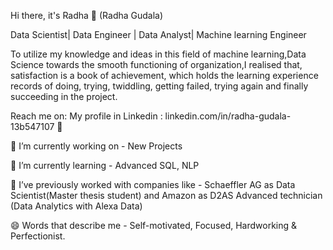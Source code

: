 Hi there, it's Radha 👋 (Radha Gudala)

Data Scientist| Data Engineer | Data Analyst| Machine learning Engineer

To utilize my knowledge and ideas in this field of machine learning,Data Science towards the smooth functioning of organization,I realised that, satisfaction is a book of achievement, which holds the learning experience records of doing, trying, twiddling, getting failed, trying again and finally succeeding in the project.

Reach me on:
My profile in Linkedin : linkedin.com/in/radha-gudala-13b547107 💼


🔭 I’m currently working on - New Projects

🌱 I’m currently learning - Advanced SQL, NLP

👯 I’ve previously worked with companies like - Schaeffler AG as Data Scientist(Master thesis student) and Amazon as D2AS Advanced technician (Data Analytics with Alexa Data)

😄 Words that describe me - Self-motivated, Focused, Hardworking & Perfectionist.
